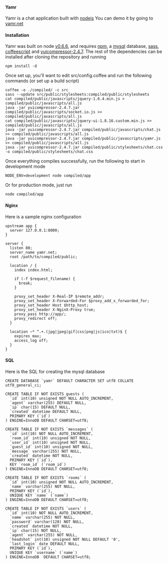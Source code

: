 #### Yamr

Yamr is a chat application built with [nodejs](http://nodejs.org)
You can demo it by going to [yamr.net](http://yamr.net)

#### Installation

Yamr was built on node [v0.6.6](http://nodejs.org/dist/v0.6.6/node-v0.6.6.tar.gz), and requires [npm](http://npmjs.org), a [mysql](http://www.mysql.com) database, [sass](http://sass-lang.com), [coffeescript](http://jashkenas.github.com/coffee-script/) and [yuicompressor-2.4.7](http://developer.yahoo.com/yui/compressor/). The rest of the dependencies can be installed after cloning the repository and running

    npm install -d

Once set up, you'll want to edit src/config.coffee and run the following
commands (or set up a build script)

    coffee -o ./compiled/ -c src
    sass --update src/public/stylesheets:compiled/public/stylesheets
    cat compiled/public/javascripts/jquery-1.6.4.min.js > compiled/public/javascripts/all.js
    java -jar yuicompressor-2.4.7.jar compiled/public/javascripts/socket.io.js >> compiled/public/javascripts/all.js
    cat compiled/public/javascripts/jquery-ui-1.8.16.custom.min.js >> compiled/public/javascripts/all.js
    java -jar yuicompressor-2.4.7.jar compiled/public/javascripts/chat.js >> compiled/public/javascripts/all.js
    java -jar yuicompressor-2.4.7.jar compiled/public/javascripts/yamr.js >> compiled/public/javascripts/all.js
    java -jar yuicompressor-2.4.7.jar compiled/public/stylesheets/chat.css -o compiled/public/stylesheets/chat.css

Once everything compiles successfully, run the following to start in
development mode

    NODE_ENV=development node compiled/app

Or for production mode, just run

    node compiled/app

#### Nginx

Here is a sample nginx configuration

    upstream app {
      server 127.0.0.1:8000;
    }

    server {
      listen 80;
      server_name yamr.net;
      root /path/to/compiled/public;

      location / {
        index index.html;

        if (-f $request_filename) {
          break;
        }

        proxy_set_header X-Real-IP $remote_addr;
        proxy_set_header X-Forwarded-For $proxy_add_x_forwarded_for;
        proxy_set_header Host $http_host;
        proxy_set_header X-NginX-Proxy true;
        proxy_pass http://app/;
        proxy_redirect off;
      }

      location ~* ^.+.(jpg|jpeg|gif|css|png|js|ico|txt)$ {
        expires max;
        access_log off;
      }
    }

#### SQL

Here is the SQL for creating the mysql database

    CREATE DATABASE `yamr` DEFAULT CHARACTER SET utf8 COLLATE utf8_general_ci;

    CREATE TABLE IF NOT EXISTS guests (
      `id` int(10) unsigned NOT NULL AUTO_INCREMENT,
      `agent` varchar(255) DEFAULT NULL,
      `ip` char(15) DEFAULT NULL,
      `created` datetime DEFAULT NULL,
      PRIMARY KEY (`id`)
    ) ENGINE=InnoDB DEFAULT CHARSET=utf8;

    CREATE TABLE IF NOT EXISTS `messages` (
      `id` int(10) NOT NULL AUTO_INCREMENT,
      `room_id` int(10) unsigned NOT NULL,
      `user_id` int(10) unsigned NOT NULL,
      `guest_id` int(10) unsigned NOT NULL,
      `message` varchar(255) NOT NULL,
      `created` datetime NOT NULL,
      PRIMARY KEY (`id`),
      KEY `room_id` (`room_id`)
    ) ENGINE=InnoDB DEFAULT CHARSET=utf8;

    CREATE TABLE IF NOT EXISTS `rooms` (
      `id` int(10) unsigned NOT NULL AUTO_INCREMENT,
      `name` varchar(255) NOT NULL,
      PRIMARY KEY (`id`),
      UNIQUE KEY `name` (`name`)
    ) ENGINE=InnoDB DEFAULT CHARSET=utf8;

    CREATE TABLE IF NOT EXISTS `users` (
      `id` int(10) NOT NULL AUTO_INCREMENT,
      `name` varchar(255) NOT NULL,
      `password` varchar(128) NOT NULL,
      `created` datetime NOT NULL,
      `ip` char(15) NOT NULL,
      `agent` varchar(255) NOT NULL,
      `headshot` int(10) unsigned NOT NULL DEFAULT '0',
      `last_login` date DEFAULT NULL,
      PRIMARY KEY (`id`),
      UNIQUE KEY `username` (`name`)
    ) ENGINE=InnoDB  DEFAULT CHARSET=utf8;
